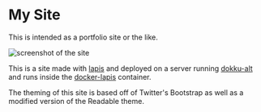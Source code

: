 My Site
=======

This is intended as a portfolio site or the like.

![screenshot of the site](http://puu.sh/fqGB9/cf0bf880ae.png)

This is a site made with [lapis](http://leafo.net/lapis) and deployed on 
a server running [dokku-alt](https://github.com/dokku-alt/dokku-alt) and runs 
inside the [docker-lapis](https://github.com/Xe/docker-lapis) container.

The theming of this site is based off of Twitter's Bootstrap as well as 
a modified version of the Readable theme.
